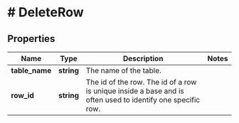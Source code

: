 # # DeleteRow

## Properties

Name | Type | Description | Notes
------------ | ------------- | ------------- | -------------
**table_name** | **string** | The name of the table. |
**row_id** | **string** | The id of the row. The id of a row is unique inside a base and is often used to identify one specific row. |

